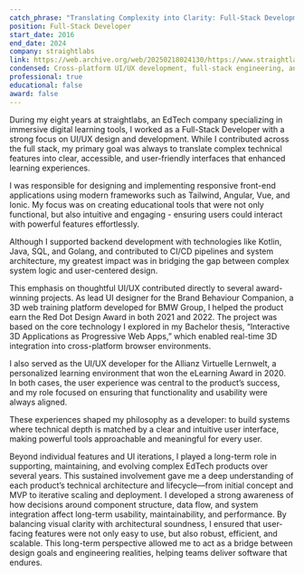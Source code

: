 ```yaml
---
catch_phrase: "Translating Complexity into Clarity: Full-Stack Development with a Focus on Human-Centered Design"
position: Full-Stack Developer
start_date: 2016
end_date: 2024
company: straightlabs
link: https://web.archive.org/web/20250218024130/https://www.straightlabs.com/
condensed: Cross-platform UI/UX development, full-stack engineering, and software architecture with experience in CI/CD, agile workflows, process optimization, 2D/3D interactive applications, and e-commerce solutions.
professional: true
educational: false
award: false
---
```


During my eight years at straightlabs, an EdTech company specializing in immersive digital learning tools, I worked as a Full-Stack Developer with a strong focus on UI/UX design and development. While I contributed across the full stack, my primary goal was always to translate complex technical features into clear, accessible, and user-friendly interfaces that enhanced learning experiences.

I was responsible for designing and implementing responsive front-end applications using modern frameworks such as Tailwind, Angular, Vue, and Ionic. My focus was on creating educational tools that were not only functional, but also intuitive and engaging - ensuring users could interact with powerful features effortlessly.

Although I supported backend development with technologies like Kotlin, Java, SQL, and Golang, and contributed to CI/CD pipelines and system architecture, my greatest impact was in bridging the gap between complex system logic and user-centered design.

This emphasis on thoughtful UI/UX contributed directly to several award-winning projects. As lead UI designer for the Brand Behaviour Companion, a 3D web training platform developed for BMW Group, I helped the product earn the Red Dot Design Award in both 2021 and 2022. The project was based on the core technology I explored in my Bachelor thesis, “Interactive 3D Applications as Progressive Web Apps,” which enabled real-time 3D integration into cross-platform browser environments.

I also served as the UI/UX developer for the Allianz Virtuelle Lernwelt, a personalized learning environment that won the eLearning Award in 2020. In both cases, the user experience was central to the product’s success, and my role focused on ensuring that functionality and usability were always aligned.

These experiences shaped my philosophy as a developer: to build systems where technical depth is matched by a clear and intuitive user interface, making powerful tools approachable and meaningful for every user.

Beyond individual features and UI iterations, I played a long-term role in supporting, maintaining, and evolving complex EdTech products over several years. This sustained involvement gave me a deep understanding of each product’s technical architecture and lifecycle—from initial concept and MVP to iterative scaling and deployment. I developed a strong awareness of how decisions around component structure, data flow, and system integration affect long-term usability, maintainability, and performance. By balancing visual clarity with architectural soundness, I ensured that user-facing features were not only easy to use, but also robust, efficient, and scalable. This long-term perspective allowed me to act as a bridge between design goals and engineering realities, helping teams deliver software that endures.